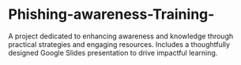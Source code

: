# Phishing-awareness-Training-
 A project dedicated to enhancing awareness and knowledge through practical strategies and engaging resources. Includes a thoughtfully designed Google Slides presentation to drive impactful learning.
